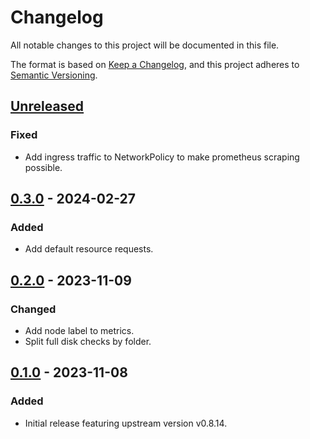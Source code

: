# Changelog

All notable changes to this project will be documented in this file.

The format is based on [Keep a Changelog](https://keepachangelog.com/en/1.0.0/),
and this project adheres to [Semantic Versioning](https://semver.org/spec/v2.0.0.html).

## [Unreleased]

### Fixed

- Add ingress traffic to NetworkPolicy to make prometheus scraping possible.

## [0.3.0] - 2024-02-27

### Added

- Add default resource requests.

## [0.2.0] - 2023-11-09

### Changed

- Add node label to metrics.
- Split full disk checks by folder.

## [0.1.0] - 2023-11-08

### Added

- Initial release featuring upstream version v0.8.14.


[Unreleased]: https://github.com/giantswarm/node-problem-detector-app/compare/v0.3.0...HEAD
[0.3.0]: https://github.com/giantswarm/node-problem-detector-app/compare/v0.2.0...v0.3.0
[0.2.0]: https://github.com/giantswarm/node-problem-detector-app/compare/v0.1.0...v0.2.0
[0.1.0]: https://github.com/giantswarm/node-problem-detector-app/compare/v0.0.0...v0.1.0
